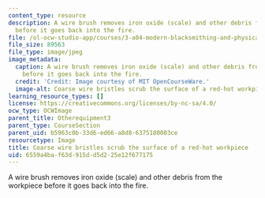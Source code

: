 ```yaml
---
content_type: resource
description: A wire brush removes iron oxide (scale) and other debris from the workpiece
  before it goes back into the fire.
file: /ol-ocw-studio-app/courses/3-a04-modern-blacksmithing-and-physical-metallurgy-fall-2008/6559a4baf63d915dd5d225e12f677175_045.jpg
file_size: 89563
file_type: image/jpeg
image_metadata:
  caption: A wire brush removes iron oxide (scale) and other debris from the workpiece
    before it goes back into the fire.
  credit: 'Credit: Image courtesy of MIT OpenCourseWare.'
  image-alt: Coarse wire bristles scrub the surface of a red-hot workpiece.
learning_resource_types: []
license: https://creativecommons.org/licenses/by-nc-sa/4.0/
ocw_type: OCWImage
parent_title: Otherequipment3
parent_type: CourseSection
parent_uid: b5963c0b-33d6-ed66-a8d8-6375180003ce
resourcetype: Image
title: Coarse wire bristles scrub the surface of a red-hot workpiece
uid: 6559a4ba-f63d-915d-d5d2-25e12f677175
---
```

A wire brush removes iron oxide (scale) and other debris from the workpiece before it goes back into the fire.